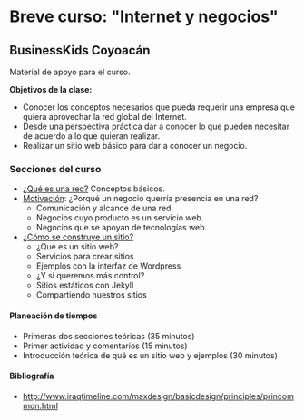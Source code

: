 # Breve curso: "Internet y negocios"
## BusinessKids Coyoacán

Material de apoyo para el curso.

**Objetivos de la clase:** 
- Conocer los conceptos necesarios que pueda requerir una empresa que quiera aprovechar la red global del Internet. 
- Desde una perspectiva práctica dar a conocer lo que pueden necesitar de acuerdo a lo que quieran realizar. 
- Realizar un sitio web básico para dar a conocer un negocio.

### Secciones del curso
- [¿Qué es una red?](01-que-es-una-red.md) Conceptos básicos.
- [Motivación](02-motivacion.md): ¿Porqué un negocio querría presencia en una red?
  - Comunicación y alcance de una red.
  - Negocios cuyo producto es un servicio web.
  - Negocios que se apoyan de tecnologías web.
- [¿Cómo se construye un sitio?](03-como-se-construye-un-sitio.md)
  - ¿Qué es un sitio web?
  - Servicios para crear sitios
  - Ejemplos con la interfaz de Wordpress 
  - ¿Y si queremos más control?
  - Sitios estáticos con Jekyll
  - Compartiendo nuestros sitios

#### Planeación de tiempos
- Primeras dos secciones teóricas (35 minutos)
- Primer actividad y comentarios (15 minutos)
- Introducción teórica de qué es un sitio web y ejemplos (30 minutos)

#### Bibliografía
- http://www.iraqtimeline.com/maxdesign/basicdesign/principles/princommon.html
